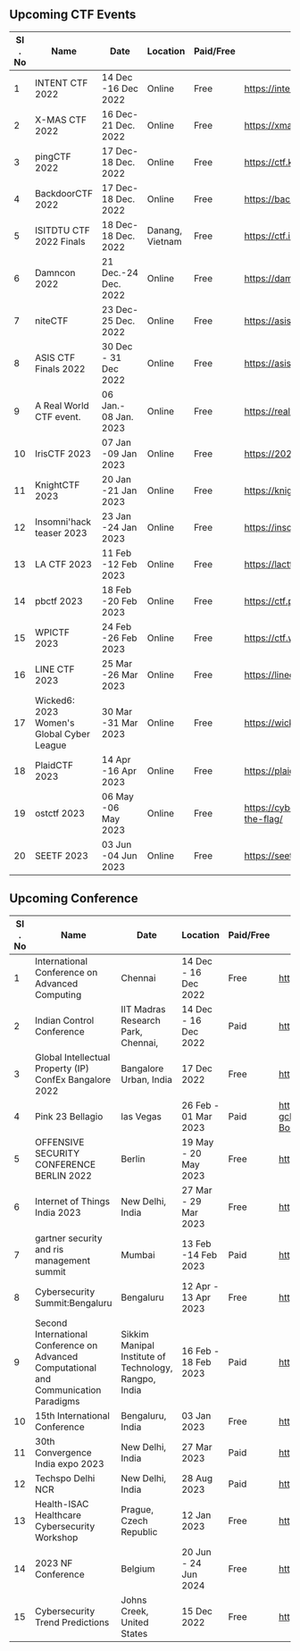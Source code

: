 ## Upcoming CTF Events

|   SI . No         | Name                                                               | Date     | Location  | Paid/Free | Link to register |
| ----------------- | ------------------------------------------------------------------ |----------| ----------| ----------| -----------------|
|1 | INTENT CTF 2022 |	14 Dec -16 Dec 2022	| Online	| Free	| https://intentsummit.org/ |
|2 |	X-MAS CTF 2022 |	16 Dec- 21 Dec. 2022 |	Online	 | Free	 | https://xmas.htsp.ro/ |
|3 |	pingCTF 2022 |17 Dec- 18 Dec. 2022	| Online	| Free |	https://ctf.knping.pl/ |
|4 |BackdoorCTF 2022	|17 Dec-18 Dec. 2022 |	Online	| Free | https://backdoor.infoseciitr.in/ |
|5 |ISITDTU CTF 2022 Finals	| 18 Dec-18 Dec. 2022	| Danang, Vietnam	| Free	| https://ctf.isitdtu.com/ |
|6 |Damncon 2022	| 21 Dec.-24 Dec. 2022	| Online	| Free |	https://damncon.dsph.org/damncon2022 |
|7 |niteCTF	| 23 Dec- 25 Dec. 2022	| Online	| Free	| https://asisctf.com/ |
|8 |ASIS CTF Finals 2022	| 30 Dec - 31 Dec 2022	| Online	| Free	|https://asisctf.com/ |
|9 |	A Real World CTF event.	| 06 Jan.- 08 Jan. 2023	| Online	| Free	| https://realworldctf.com/ |
|10|	IrisCTF 2023	| 07 Jan -09 Jan  2023	| Online	| Free	|https://2023.irisc.tf/ | 
|11|KnightCTF 2023	| 20 Jan -21 Jan 2023	| Online	 | Free	| https://knightctf.com/ | 
|12|Insomni'hack teaser 2023 | 23 Jan -24 Jan 2023	| Online	| Free	| https://insomnihack.ch/contests/ | 
|13|LA CTF 2023	 | 11 Feb -12 Feb 2023	 | Online	| Free	| https://lactf.uclaacm.com/ | 
|14|pbctf 2023	 | 18 Feb -20 Feb 2023	| Online	| Free	| https://ctf.perfect.blue/ |
|15|WPICTF 2023	| 24 Feb -26 Feb 2023	| Online	| Free	| https://ctf.wpictf.xyz/ | 
|16|LINE CTF 2023	| 25 Mar -26 Mar 2023	| Online	| Free	| https://linectf.me/ |
|17|Wicked6: 2023 Women's Global Cyber League	|30 Mar -31 Mar 2023 | 	Online | 	Free	| https://wicked6.com/ |
|18| PlaidCTF 2023	| 14 Apr -16 Apr 2023	| Online	| Free | 	https://plaidctf.com/ |
|19| ostctf 2023	| 06 May -06 May 2023	| Online	|Free | 	https://cybersecuritydays.ch/capture-the-flag/ |
|20|SEETF 2023	| 03 Jun -04 Jun 2023	| Online	| Free	| https://seetf.sg/seetf/ |

## Upcoming Conference

|    SI . No        | Name                                                               | Date     | Location  | Paid/Free | Link to register |
| ----------------- | ------------------------------------------------------------------ |----------| ----------| ----------| -----------------| 
|1|	International Conference on Advanced Computing	| Chennai	| 14 Dec - 16 Dec 2022	 | Free	 |http://www.icoac.mitindia.edu/|										
|2|	Indian Control Conference	| IIT Madras Research Park, Chennai,	| 14 Dec - 16 Dec 2022 	| Paid	|https://controlsociety.org/icc/|										
|3|	Global Intellectual Property (IP) ConfEx Bangalore 2022	| Bangalore Urban, India	| 17 Dec 2022	| Free	| https://www.events4sure.com/physicalevents
|4|	Pink 23	Bellagio | las Vegas	| 26 Feb - 01 Mar 2023	| Paid	|https://www.pinkelephant.com/en-us/Pink23/home?gclid=CjwKCAiAv9ucBhBXEiwA6N8nYL7_FPshywsWkxLusrulPOjNms2w6z84cnza0kfWnntqjy5JEGVT-BoCeLgQAvD_BwE | 										
|5|	OFFENSIVE SECURITY CONFERENCE BERLIN 2022	 | Berlin	| 19 May - 20 May 2023	| Free	|https://www.offensivecon.org/	|									
|6|	Internet of Things India 2023	| New Delhi, India	|27 Mar - 29 Mar 2023	| Free	|https://iotindiaexpo.com/		 	|							
|7|	gartner security and ris management summit	| Mumbai	| 13 Feb -14 Feb 2023	| Paid	|https://view.ceros.com/gartner/seci9-ceros-brochure/p/1 |
|8|	Cybersecurity Summit:Bengaluru	| Bengaluru	| 12 Apr - 13 Apr 2023	| Free	| https://10times.com/cybersecurity-summit-bengaluru-bengaluru	|
|9|	Second International Conference on Advanced Computational and Communication Paradigms	 | Sikkim Manipal Institute of Technology, Rangpo, India	| 16 Feb - 18 Feb 2023	| Paid	|http://www.icaccpa.in/	|									
|10|15th International Conference	| Bengaluru, India	| 03 Jan 2023	| Free	| https://www.comsnets.org/										
|11|30th Convergence India expo 2023	| New Delhi, India	| 27 Mar 2023	| Paid	| https://www.convergenceindia.org/										
|12|Techspo Delhi NCR	| New Delhi, India	|28 Aug 2023	| Paid	| https://techspodelhincr.in/										
|13|Health-ISAC Healthcare Cybersecurity Workshop	|Prague, Czech Republic	|12 Jan 2023	|Free	| https://h-isac.org/hisacevents/health-isac-healthcare-cybersecurity-workshop-hosted-by-msd/	|									
|14|2023 NF Conference | 	Belgium	| 20 Jun - 24 Jun 2024	|Free 	|https://www.ctf.org/get-involved/nf-conference#	|							
|15|Cybersecurity Trend Predictions 	 | Johns Creek, United States	| 15 Dec 2022		| Free |https://www.beyondtrust.com/webinars/cybersecurity-trend-predictions-for-2023-beyond	|									


